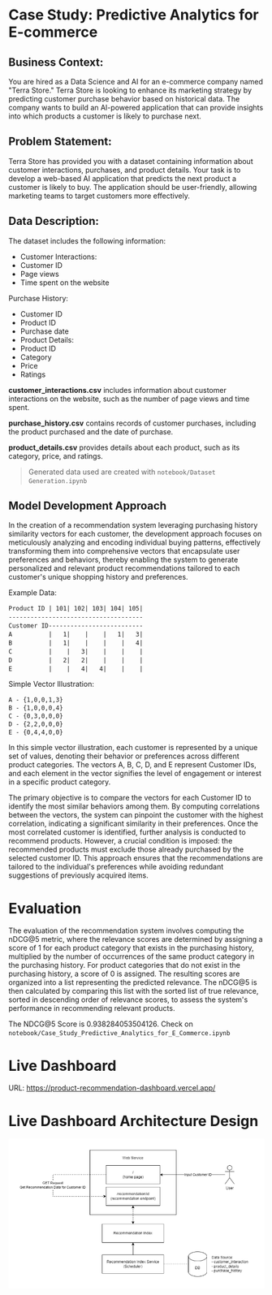 # **Case Study: Predictive Analytics for E-commerce**

## **Business Context:**
You are hired as a Data Science and AI for an e-commerce company named "Terra Store." Terra Store is looking to enhance its marketing strategy by predicting customer purchase behavior based on historical data. The company wants to build an AI-powered application that can provide insights into which products a customer is likely to purchase next.

## **Problem Statement:**
Terra Store has provided you with a dataset containing information about customer interactions, purchases, and product details. Your task is to develop a web-based AI application that predicts the next product a customer is likely to buy. The application should be user-friendly, allowing marketing teams to target customers more effectively.

## **Data Description:**
The dataset includes the following information:
- Customer Interactions:
- Customer ID
- Page views
- Time spent on the website

Purchase History:
- Customer ID
- Product ID
- Purchase date
- Product Details:
- Product ID
- Category
- Price
- Ratings

**customer_interactions.csv** includes information about customer interactions on the website, such as the number of page views and time spent.

**purchase_history.csv** contains records of customer purchases, including the product purchased and the date of purchase.

**product_details.csv** provides details about each product, such as its category, price, and ratings.

> Generated data used are created with `notebook/Dataset Generation.ipynb`

## **Model Development Approach**
In the creation of a recommendation system leveraging purchasing history similarity vectors for each customer, the development approach focuses on meticulously analyzing and encoding individual buying patterns, effectively transforming them into comprehensive vectors that encapsulate user preferences and behaviors, thereby enabling the system to generate personalized and relevant product recommendations tailored to each customer's unique shopping history and preferences.

Example Data:
```txt
Product ID | 101| 102| 103| 104| 105|
-------------------------------------
Customer ID--------------------------
A          |   1|    |    |   1|   3|
B          |   1|    |    |    |   4|
C          |    |   3|    |    |    |
D          |   2|   2|    |    |    |
E          |    |   4|   4|    |    |
```

Simple Vector Illustration:
```
A - {1,0,0,1,3}
B - {1,0,0,0,4}
C - {0,3,0,0,0}
D - {2,2,0,0,0}
E - {0,4,4,0,0}
```

In this simple vector illustration, each customer is represented by a unique set of values, denoting their behavior or preferences across different product categories. The vectors A, B, C, D, and E represent Customer IDs, and each element in the vector signifies the level of engagement or interest in a specific product category.

The primary objective is to compare the vectors for each Customer ID to identify the most similar behaviors among them. By computing correlations between the vectors, the system can pinpoint the customer with the highest correlation, indicating a significant similarity in their preferences. Once the most correlated customer is identified, further analysis is conducted to recommend products. However, a crucial condition is imposed: the recommended products must exclude those already purchased by the selected customer ID. This approach ensures that the recommendations are tailored to the individual's preferences while avoiding redundant suggestions of previously acquired items.

# **Evaluation**

The evaluation of the recommendation system involves computing the nDCG@5 metric, where the relevance scores are determined by assigning a score of 1 for each product category that exists in the purchasing history, multiplied by the number of occurrences of the same product category in the purchasing history. For product categories that do not exist in the purchasing history, a score of 0 is assigned. The resulting scores are organized into a list representing the predicted relevance. The nDCG@5 is then calculated by comparing this list with the sorted list of true relevance, sorted in descending order of relevance scores, to assess the system's performance in recommending relevant products.

The NDCG@5 Score is 0.938284053504126. Check on `notebook/Case_Study_Predictive_Analytics_for_E_Commerce.ipynb`

# **Live Dashboard**

URL: https://product-recommendation-dashboard.vercel.app/

# **Live Dashboard Architecture Design**

![Architecture](https://raw.githubusercontent.com/hanifabd/product-recommendation-dashboard/master/static/img/architecture-webapp.png)